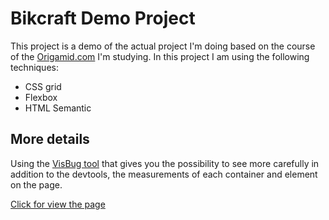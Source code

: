 # Bikcraft Demo Project

This project is a demo of the actual project I'm doing based on the course of the [Origamid.com](https://www.origamid.com/) I'm studying. In this project I am using the following techniques:

- CSS grid
- Flexbox
- HTML Semantic

## More details
Using the [VisBug tool](https://chromewebstore.google.com/detail/visbug/cdockenadnadldjbbgcallicgledbeoc) that gives you the possibility to see more carefully in addition to the devtools, the measurements of each container and element on the page.

[Click for view the page](https://matheusrenner22.github.io/bikcraft-demo/)
